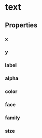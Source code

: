 # text

## Properties

### x

<include from="properties.topic" element-id="x-property"/>

### y

<include from="properties.topic" element-id="y-property"/>

### label

### alpha

<include from="properties.topic" element-id="alpha-property"/>

### color

<include from="properties.topic" element-id="color-property"/>

### face

### family

### size

<include from="properties.topic" element-id="size-property"/>
